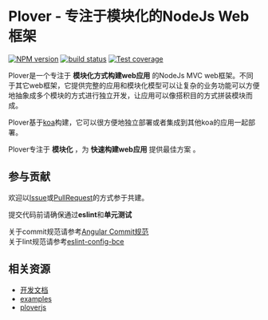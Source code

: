 Plover - 专注于模块化的NodeJs Web框架
====

[![NPM version][npm-image]][npm-url]
[![build status][travis-image]][travis-url]
[![Test coverage][coveralls-image]][coveralls-url]


Plover是一个专注于 **模块化方式构建web应用** 的NodeJs MVC web框架。不同于其它web框架，它提供完整的应用和模块化模型可以让复杂的业务功能可以方便地抽象成多个模块的方式进行独立开发，让应用可以像搭积目的方式拼装模块而成。

Plover基于[koa](http://koajs.com)构建，它可以很方便地独立部署或者集成到其他koa的应用一起部署。

Plover专注于 **模块化** ，为 **快速构建web应用** 提供最佳方案 。


## 参与贡献

欢迎以[Issue](https://github.com/alibaba/plover/issues)或[PullRequest](https://github.com/alibaba/plover/pulls)的方式参于共建。

提交代码前请确保通过**eslint**和**单元测试**  

关于commit规范请参考[Angular Commit规范](https://github.com/angular/angular.js/blob/master/CONTRIBUTING.md#commit-message-format)  
关于lint规范请参考[eslint-config-bce](https://github.com/bencode/eslint-config-bce/blob/master/.eslintrc)  


## 相关资源


- [开发文档](https://github.com/ploverjs/guides)
- [examples](https://github.com/ploverjs/examples)
- [ploverjs](https://github.com/ploverjs)



[npm-image]: https://img.shields.io/npm/v/plover.svg?style=flat-square
[npm-url]: https://www.npmjs.com/package/plover
[travis-image]: https://img.shields.io/travis/alibaba/plover/master.svg?style=flat-square
[travis-url]: https://travis-ci.org/alibaba/plover
[coveralls-image]: https://img.shields.io/codecov/c/github/alibaba/plover.svg?style=flat-square
[coveralls-url]: https://codecov.io/github/alibaba/plover?branch=master
